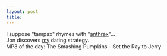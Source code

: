 ```yaml
---
layout: post
title: 
---
```


I suppose "tampax" rhymes with "<a href="http://www.ananova.com/news/story/sm_425815.html?menu=news.quirkies.funnybus">anthrax</a>"...<br>
Jon discovers <a href="http://a136.g.akamai.net/7/600/1392/1dcf6501c8f9fa/images.ucomics.com/comics/ga/2001/ga011019.gif">my</a> dating strategy.<br>
MP3 of the day: The Smashing Pumpkins - Set the Ray to Jerry
